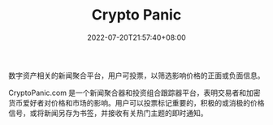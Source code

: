 ﻿---
weight: 
title: "Crypto Panic"
description: "数字资产相关的新闻聚合平台，用户可投票，以筛选影响价格的正面或负面信息"
date: 2022-07-20T21:57:40+08:00
lastmod: 2022-07-20T16:45:40+08:00
draft: false
authors: ["june"]
featuredImage: "crypto-panic.jpg"
link: "https://cryptopanic.com/?ref=1234btc.com"
tags: ["元宇宙资讯","Crypto Panic"]
categories: ["navigation"]
navigation: ["元宇宙资讯"]
lightgallery: true
toc: true
pinned: false
recommend: false
recommend1: false
---
数字资产相关的新闻聚合平台，用户可投票，以筛选影响价格的正面或负面信息。

CryptoPanic.com 是一个新闻聚合器和投资组合跟踪器平台，表明交易者和加密货币爱好者对价格和市场的影响。用户可以投票标记重要的，积极的或消极的价格信号，或将新闻另存为书签，并接收有关热门主题的即时通知。